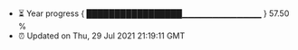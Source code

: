 - ⏳ Year progress { █████████████████▁▁▁▁▁▁▁▁▁▁▁▁▁ } 57.50 %
- ⏰ Updated on Thu, 29 Jul 2021 21:19:11 GMT

